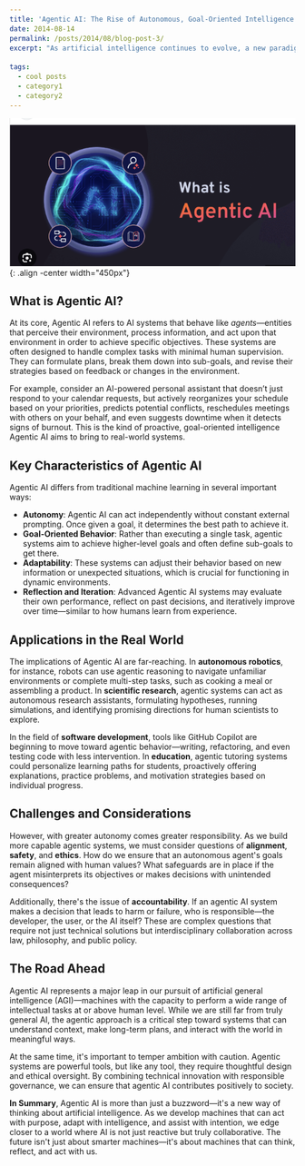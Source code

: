 ```yaml
---
title: 'Agentic AI: The Rise of Autonomous, Goal-Oriented Intelligence'
date: 2014-08-14
permalink: /posts/2014/08/blog-post-3/
excerpt: "As artificial intelligence continues to evolve, a new paradigm is beginning to take center stage: **Agentic AI**. This term refers to AI systems that are not just reactive or predictive, but capable of operating as autonomous agents—entities that can set goals, make decisions, and interact with their environment proactively. In contrast to traditional AI, which performs tasks when given explicit instructions, Agentic AI has the ability to take initiative, reason about its actions, and adapt to new challenges in real time."

tags:
  - cool posts
  - category1
  - category2
---
```



![Image](../images/AgenticAI.png){: .align -center width="450px"}

## What is Agentic AI?

At its core, Agentic AI refers to AI systems that behave like *agents*—entities that perceive their environment, process information, and act upon that environment in order to achieve specific objectives. These systems are often designed to handle complex tasks with minimal human supervision. They can formulate plans, break them down into sub-goals, and revise their strategies based on feedback or changes in the environment.

For example, consider an AI-powered personal assistant that doesn’t just respond to your calendar requests, but actively reorganizes your schedule based on your priorities, predicts potential conflicts, reschedules meetings with others on your behalf, and even suggests downtime when it detects signs of burnout. This is the kind of proactive, goal-oriented intelligence Agentic AI aims to bring to real-world systems.

## Key Characteristics of Agentic AI

Agentic AI differs from traditional machine learning in several important ways:

- **Autonomy**: Agentic AI can act independently without constant external prompting. Once given a goal, it determines the best path to achieve it.
- **Goal-Oriented Behavior**: Rather than executing a single task, agentic systems aim to achieve higher-level goals and often define sub-goals to get there.
- **Adaptability**: These systems can adjust their behavior based on new information or unexpected situations, which is crucial for functioning in dynamic environments.
- **Reflection and Iteration**: Advanced Agentic AI systems may evaluate their own performance, reflect on past decisions, and iteratively improve over time—similar to how humans learn from experience.

## Applications in the Real World

The implications of Agentic AI are far-reaching. In **autonomous robotics**, for instance, robots can use agentic reasoning to navigate unfamiliar environments or complete multi-step tasks, such as cooking a meal or assembling a product. In **scientific research**, agentic systems can act as autonomous research assistants, formulating hypotheses, running simulations, and identifying promising directions for human scientists to explore.

In the field of **software development**, tools like GitHub Copilot are beginning to move toward agentic behavior—writing, refactoring, and even testing code with less intervention. In **education**, agentic tutoring systems could personalize learning paths for students, proactively offering explanations, practice problems, and motivation strategies based on individual progress.

## Challenges and Considerations

However, with greater autonomy comes greater responsibility. As we build more capable agentic systems, we must consider questions of **alignment**, **safety**, and **ethics**. How do we ensure that an autonomous agent's goals remain aligned with human values? What safeguards are in place if the agent misinterprets its objectives or makes decisions with unintended consequences?

Additionally, there's the issue of **accountability**. If an agentic AI system makes a decision that leads to harm or failure, who is responsible—the developer, the user, or the AI itself? These are complex questions that require not just technical solutions but interdisciplinary collaboration across law, philosophy, and public policy.

## The Road Ahead

Agentic AI represents a major leap in our pursuit of artificial general intelligence (AGI)—machines with the capacity to perform a wide range of intellectual tasks at or above human level. While we are still far from truly general AI, the agentic approach is a critical step toward systems that can understand context, make long-term plans, and interact with the world in meaningful ways.

At the same time, it's important to temper ambition with caution. Agentic systems are powerful tools, but like any tool, they require thoughtful design and ethical oversight. By combining technical innovation with responsible governance, we can ensure that agentic AI contributes positively to society.


**In Summary**, Agentic AI is more than just a buzzword—it's a new way of thinking about artificial intelligence. As we develop machines that can act with purpose, adapt with intelligence, and assist with intention, we edge closer to a world where AI is not just reactive but truly collaborative. The future isn't just about smarter machines—it's about machines that can think, reflect, and act with us.